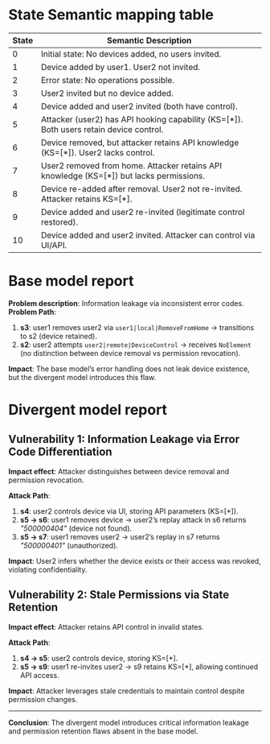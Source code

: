 

# State Semantic mapping table

| State | Semantic Description |
|-------|-----------------------|
| 0     | Initial state: No devices added, no users invited. |
| 1     | Device added by user1. User2 not invited. |
| 2     | Error state: No operations possible. |
| 3     | User2 invited but no device added. |
| 4     | Device added and user2 invited (both have control). |
| 5     | Attacker (user2) has API hooking capability (KS=[*]). Both users retain device control. |
| 6     | Device removed, but attacker retains API knowledge (KS=[*]). User2 lacks control. |
| 7     | User2 removed from home. Attacker retains API knowledge (KS=[*]) but lacks permissions. |
| 8     | Device re-added after removal. User2 not re-invited. Attacker retains KS=[*]. |
| 9     | Device added and user2 re-invited (legitimate control restored). |
| 10    | Device added and user2 invited. Attacker can control via UI/API. |

# Base model report

**Problem description**: Information leakage via inconsistent error codes.  
**Problem Path**:  
1. **s3**: user1 removes user2 via `user1|local|RemoveFromHome` → transitions to s2 (device retained).  
2. **s2**: user2 attempts `user2|remote|DeviceControl` → receives `NoElement` (no distinction between device removal vs permission revocation).  

**Impact**: The base model’s error handling does not leak device existence, but the divergent model introduces this flaw.

# Divergent model report

## Vulnerability 1: Information Leakage via Error Code Differentiation  
**Impact effect**: Attacker distinguishes between device removal and permission revocation.  

**Attack Path**:  
1. **s4**: user2 controls device via UI, storing API parameters (KS=[*]).  
2. **s5 → s6**: user1 removes device → user2’s replay attack in s6 returns *"500000404"* (device not found).  
3. **s5 → s7**: user1 removes user2 → user2’s replay in s7 returns *"500000401"* (unauthorized).  

**Impact**: User2 infers whether the device exists or their access was revoked, violating confidentiality.  

## Vulnerability 2: Stale Permissions via State Retention  
**Impact effect**: Attacker retains API control in invalid states.  

**Attack Path**:  
1. **s4 → s5**: user2 controls device, storing KS=[*].  
2. **s5 → s9**: user1 re-invites user2 → s9 retains KS=[*], allowing continued API access.  

**Impact**: Attacker leverages stale credentials to maintain control despite permission changes.  

---

**Conclusion**: The divergent model introduces critical information leakage and permission retention flaws absent in the base model.
